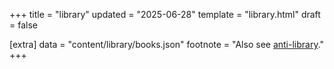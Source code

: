 +++
title = "library"
updated = "2025-06-28"
template = "library.html"
draft = false

[extra]
data = "content/library/books.json"
footnote = "Also see [anti-library](/anti-library)."
+++
